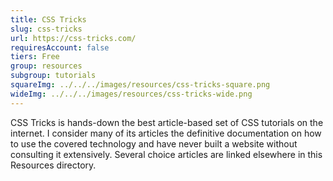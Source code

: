```yaml
---
title: CSS Tricks
slug: css-tricks
url: https://css-tricks.com/
requiresAccount: false
tiers: Free
group: resources
subgroup: tutorials
squareImg: ../../../images/resources/css-tricks-square.png
wideImg: ../../../images/resources/css-tricks-wide.png
---
```


CSS Tricks is hands-down the best article-based set of CSS tutorials on the internet.  I consider many of its articles the definitive documentation on how to use the covered technology and have never built a website without consulting it extensively.  Several choice articles are linked elsewhere in this Resources directory.